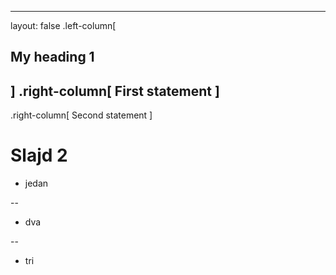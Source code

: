 ---
layout: false
.left-column[
## My heading 1
]
.right-column[
First statement 
]
--
.right-column[
Second statement
]

# Slajd 2

* jedan

--
* dva

--
* tri
